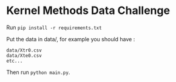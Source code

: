 # Kernel Methods Data Challenge

Run `pip install -r requirements.txt`

Put the data in data/, for example you should have :

```
data/Xtr0.csv
data/Xte0.csv
etc...
```

Then run `python main.py`.
